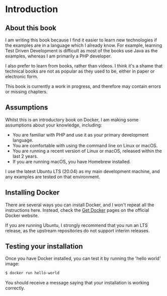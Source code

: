 # Introduction

## About this book

I am writing this book because I find it easier to learn new technologies if the examples are in a language which I already know. For example, learning Test Driven Development is difficult as most of the books use Java as the examples, whereas I am primarily a PHP developer.

I also prefer to learn from books, rather than videos. I think it's a shame that technical books are not as popular as they used to be, either in paper or electronic form.

This book is currently a work in progress, and therefore may contain errors or missing chapters.

## Assumptions

Whilst this is an introductory book on Docker, I am making some assumptions about your knowledge, including:

 * You are familiar with PHP and use it as your primary development language.
 * You are comfortable with using the command line on Linux or macOS.
 * You are running a recent version of Linux or macOS, released within the last 2 years.
 * If you are running macOS, you have Homebrew installed.

I use the latest Ubuntu LTS (20.04) as my main development machine, and any examples are tested on that environment.

## Installing Docker

There are several ways you can install Docker, and I won't repeat all the instructions here. Instead, check the [Get Docker](https://docs.docker.com/get-docker/) pages on the official Docker website.

If you are running Ubuntu, I strongly recommend that you run an LTS release, as the upstream repositories do not support interim releases.

## Testing your installation

Once you have Docker installed, you can test it by running the 'hello world' image:

```bash
$ docker run hello-world
```

You should receive a message saying that your installation is working correctly.
